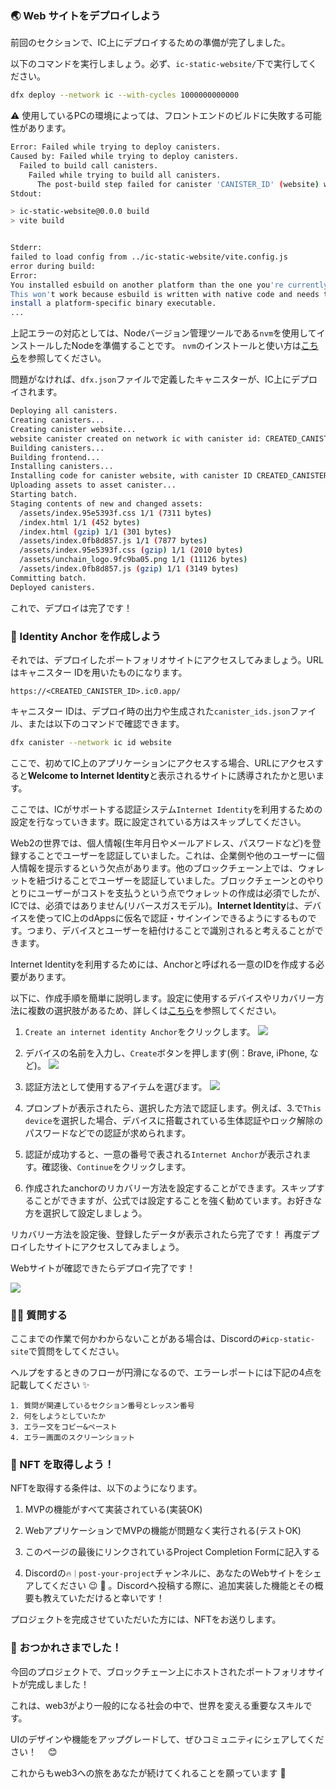 ### 🌏 Web サイトをデプロイしよう

前回のセクションで、IC上にデプロイするための準備が完了しました。

以下のコマンドを実行しましょう。必ず、`ic-static-website/`下で実行してください。

```bash
dfx deploy --network ic --with-cycles 1000000000000
```

⚠️ 使用しているPCの環境によっては、フロントエンドのビルドに失敗する可能性があります。

```bash
Error: Failed while trying to deploy canisters.
Caused by: Failed while trying to deploy canisters.
  Failed to build call canisters.
    Failed while trying to build all canisters.
      The post-build step failed for canister 'CANISTER_ID' (website) with an embedded error: Failed to build frontend for network 'ic'.: The command '"npm" "run" "build"' failed with exit status 'exit status: 1'.
Stdout:

> ic-static-website@0.0.0 build
> vite build


Stderr:
failed to load config from ../ic-static-website/vite.config.js
error during build:
Error:
You installed esbuild on another platform than the one you're currently using.
This won't work because esbuild is written with native code and needs to
install a platform-specific binary executable.
...
```

上記エラーの対応としては、Nodeバージョン管理ツールである`nvm`を使用してインストールしたNodeを準備することです。
`nvm`のインストールと使い方は[こちら](https://github.com/nvm-sh/nvm#installing-and-updating)を参照してください。

問題がなければ、`dfx.json`ファイルで定義したキャニスターが、IC上にデプロイされます。

```bash
Deploying all canisters.
Creating canisters...
Creating canister website...
website canister created on network ic with canister id: CREATED_CANISTER_ID
Building canisters...
Building frontend...
Installing canisters...
Installing code for canister website, with canister ID CREATED_CANISTER_ID
Uploading assets to asset canister...
Starting batch.
Staging contents of new and changed assets:
  /assets/index.95e5393f.css 1/1 (7311 bytes)
  /index.html 1/1 (452 bytes)
  /index.html (gzip) 1/1 (301 bytes)
  /assets/index.0fb8d857.js 1/1 (7877 bytes)
  /assets/index.95e5393f.css (gzip) 1/1 (2010 bytes)
  /assets/unchain_logo.9fc9ba05.png 1/1 (11126 bytes)
  /assets/index.0fb8d857.js (gzip) 1/1 (3149 bytes)
Committing batch.
Deployed canisters.
```

これで、デプロイは完了です！

### 🔐 Identity Anchor を作成しよう

それでは、デプロイしたポートフォリオサイトにアクセスしてみましょう。URLはキャニスター IDを用いたものになります。

`https://<CREATED_CANISTER_ID>.ic0.app/`

キャニスター IDは、デプロイ時の出力や生成された`canister_ids.json`ファイル、または以下のコマンドで確認できます。

```bash
dfx canister --network ic id website
```

ここで、初めてIC上のアプリケーションにアクセスする場合、URLにアクセスすると**Welcome to Internet Identity**と表示されるサイトに誘導されたかと思います。

ここでは、ICがサポートする認証システム`Internet Identity`を利用するための設定を行なっていきます。既に設定されている方はスキップしてください。

Web2の世界では、個人情報(生年月日やメールアドレス、パスワードなど)を登録することでユーザーを認証していました。これは、企業側や他のユーザーに個人情報を提示するという欠点があります。他のブロックチェーン上では、ウォレットを紐づけることでユーザーを認証していました。ブロックチェーンとのやりとりにユーザーがコストを支払うという点でウォレットの作成は必須でしたが、ICでは、必須ではありません(リバースガスモデル)。**Internet Identity**は、デバイスを使ってIC上のdAppsに仮名で認証・サインインできるようにするものです。つまり、デバイスとユーザーを紐付けることで識別されると考えることができます。

Internet Identityを利用するためには、Anchorと呼ばれる一意のIDを作成する必要があります。

以下に、作成手順を簡単に説明します。設定に使用するデバイスやリカバリー方法に複数の選択肢があるため、詳しくは[こちら](https://internetcomputer.org/docs/current/tokenomics/identity-auth/auth-how-to/)を参照してください。

1. `Create an internet identity Anchor`をクリックします。
   ![](/public/images/ICP-Static-Site/section-4/4_1_1.png)

2. デバイスの名前を入力し、`Create`ボタンを押します(例：Brave, iPhone, など)。
   ![](/public/images/ICP-Static-Site/section-4/4_1_2.png)

3. 認証方法として使用するアイテムを選びます。
   ![](/public/images/ICP-Static-Site/section-4/4_1_3.png)

4. プロンプトが表示されたら、選択した方法で認証します。例えば、3.で`This device`を選択した場合、デバイスに搭載されている生体認証やロック解除のパスワードなどでの認証が求められます。

5. 認証が成功すると、一意の番号で表される`Internet Anchor`が表示されます。確認後、`Continue`をクリックします。

6. 作成されたanchorのリカバリー方法を設定することができます。スキップすることができますが、公式では設定することを強く勧めています。お好きな方を選択して設定しましょう。

リカバリー方法を設定後、登録したデータが表示されたら完了です！ 再度デプロイしたサイトにアクセスしてみましょう。

Webサイトが確認できたらデプロイ完了です！

![](/public/images/ICP-Static-Site/section-4/4_1_4.png)

### 🙋‍♂️ 質問する

ここまでの作業で何かわからないことがある場合は、Discordの`#icp-static-site`で質問をしてください。

ヘルプをするときのフローが円滑になるので、エラーレポートには下記の4点を記載してください ✨

```
1. 質問が関連しているセクション番号とレッスン番号
2. 何をしようとしていたか
3. エラー文をコピー&ペースト
4. エラー画面のスクリーンショット
```

### 🎫 NFT を取得しよう！

NFTを取得する条件は、以下のようになります。

1. MVPの機能がすべて実装されている(実装OK)

2. WebアプリケーションでMVPの機能が問題なく実行される(テストOK)

3. このページの最後にリンクされているProject Completion Formに記入する

4. Discordの`🔥｜post-your-project`チャンネルに、あなたのWebサイトをシェアしてください 😉 🎉 。Discordへ投稿する際に、追加実装した機能とその概要も教えていただけると幸いです！

プロジェクトを完成させていただいた方には、NFTをお送りします。

### 🎉 おつかれさまでした！

今回のプロジェクトで、ブロックチェーン上にホストされたポートフォリオサイトが完成しました！

これは、web3がより一般的になる社会の中で、世界を変える重要なスキルです。

UIのデザインや機能をアップグレードして、ぜひコミュニティにシェアしてください！　 😊

これからもweb3への旅をあなたが続けてくれることを願っています 🚀
